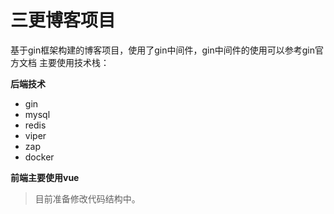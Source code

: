 # 三更博客项目

基于gin框架构建的博客项目，使用了gin中间件，gin中间件的使用可以参考gin官方文档
主要使用技术栈：

**后端技术**
- gin
- mysql
- redis
- viper
- zap
- docker

**前端主要使用vue**


> 目前准备修改代码结构中。
